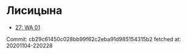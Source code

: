 # Лисицына
- [27: WA 01](27.md)

Commit: cb29c61450c028bb99f62c2eba91d985154315b2
 fetched at: 20201104-220228
